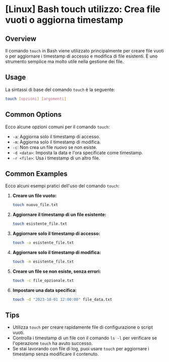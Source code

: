# [Linux] Bash touch utilizzo: Crea file vuoti o aggiorna timestamp

## Overview
Il comando `touch` in Bash viene utilizzato principalmente per creare file vuoti o per aggiornare i timestamp di accesso e modifica di file esistenti. È uno strumento semplice ma molto utile nella gestione dei file.

## Usage
La sintassi di base del comando `touch` è la seguente:

```bash
touch [opzioni] [argomenti]
```

## Common Options
Ecco alcune opzioni comuni per il comando `touch`:

- `-a`: Aggiorna solo il timestamp di accesso.
- `-m`: Aggiorna solo il timestamp di modifica.
- `-c`: Non crea un file nuovo se non esiste.
- `-d <data>`: Imposta la data e l'ora specificate come timestamp.
- `-r <file>`: Usa i timestamp di un altro file.

## Common Examples
Ecco alcuni esempi pratici dell'uso del comando `touch`:

1. **Creare un file vuoto:**
   ```bash
   touch nuovo_file.txt
   ```

2. **Aggiornare il timestamp di un file esistente:**
   ```bash
   touch esistente_file.txt
   ```

3. **Aggiornare solo il timestamp di accesso:**
   ```bash
   touch -a esistente_file.txt
   ```

4. **Aggiornare solo il timestamp di modifica:**
   ```bash
   touch -m esistente_file.txt
   ```

5. **Creare un file se non esiste, senza errori:**
   ```bash
   touch -c file_opzionale.txt
   ```

6. **Impostare una data specifica:**
   ```bash
   touch -d "2023-10-01 12:00:00" file_data.txt
   ```

## Tips
- Utilizza `touch` per creare rapidamente file di configurazione o script vuoti.
- Controlla i timestamp di un file con il comando `ls -l` per verificare se l'operazione `touch` ha avuto successo.
- Se stai lavorando con file di log, puoi usare `touch` per aggiornare i timestamp senza modificare il contenuto.